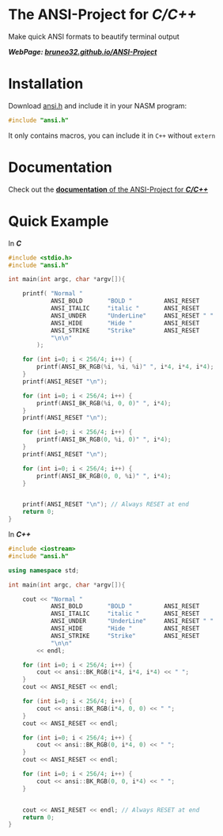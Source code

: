 # The ANSI-Project for *C/C++*
Make quick ANSI formats to beautify terminal output

***WebPage: [bruneo32.github.io/ANSI-Project](https://bruneo32.github.io/ANSI-Project)***


# Installation
Download [ansi.h](https://github.com/bruneo32/ANSI-Project/blob/main/C/ansi.h) and include it in your NASM program:
```c
#include "ansi.h"
```
It only contains macros, you can include it in `C++` without `extern`

# Documentation
Check out the [**documentation** of the ANSI-Project for ***C/C++***](https://github.com/bruneo32/ANSI-Project/blob/main/C/doxygen/html/index.html)

# Quick Example
In ***C***
```c
#include <stdio.h>
#include "ansi.h"

int main(int argc, char *argv[]){

	printf(	"Normal "
			ANSI_BOLD		"BOLD "			ANSI_RESET
			ANSI_ITALIC		"italic "		ANSI_RESET
			ANSI_UNDER		"UnderLine"		ANSI_RESET " "
			ANSI_HIDE		"Hide "			ANSI_RESET
			ANSI_STRIKE		"Strike"		ANSI_RESET
			"\n\n"
		);

	for (int i=0; i < 256/4; i++) {
		printf(ANSI_BK_RGB(%i, %i, %i)" ", i*4, i*4, i*4);
	}
	printf(ANSI_RESET "\n");

	for (int i=0; i < 256/4; i++) {
		printf(ANSI_BK_RGB(%i, 0, 0)" ", i*4);
	}
	printf(ANSI_RESET "\n");

	for (int i=0; i < 256/4; i++) {
		printf(ANSI_BK_RGB(0, %i, 0)" ", i*4);
	}
	printf(ANSI_RESET "\n");

	for (int i=0; i < 256/4; i++) {
		printf(ANSI_BK_RGB(0, 0, %i)" ", i*4);
	}


	printf(ANSI_RESET "\n"); // Always RESET at end
	return 0;
}

```


In ***C++***
```cpp
#include <iostream>
#include "ansi.h"

using namespace std;

int main(int argc, char *argv[]){

	cout <<	"Normal "
			ANSI_BOLD		"BOLD "			ANSI_RESET
			ANSI_ITALIC		"italic "		ANSI_RESET
			ANSI_UNDER		"UnderLine"		ANSI_RESET " "
			ANSI_HIDE		"Hide "			ANSI_RESET
			ANSI_STRIKE		"Strike"		ANSI_RESET
			"\n\n"
		<< endl;

	for (int i=0; i < 256/4; i++) {
		cout << ansi::BK_RGB(i*4, i*4, i*4) << " ";
	}
	cout << ANSI_RESET << endl;

	for (int i=0; i < 256/4; i++) {
		cout << ansi::BK_RGB(i*4, 0, 0) << " ";
	}
	cout << ANSI_RESET << endl;

	for (int i=0; i < 256/4; i++) {
		cout << ansi::BK_RGB(0, i*4, 0) << " ";
	}
	cout << ANSI_RESET << endl;

	for (int i=0; i < 256/4; i++) {
		cout << ansi::BK_RGB(0, 0, i*4) << " ";
	}


	cout << ANSI_RESET << endl; // Always RESET at end
	return 0;
}
```
